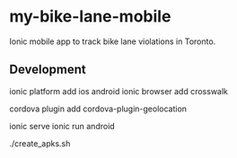 my-bike-lane-mobile
===================

Ionic mobile app to track bike lane violations in Toronto.


Development
-----------

ionic platform add ios android
ionic browser add crosswalk

cordova plugin add cordova-plugin-geolocation

ionic serve
ionic run android

./create_apks.sh
